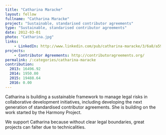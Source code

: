 ```yaml
---
title: "Catharina Maracke"
layout: fellow
fullname: "Catharina Maracke"
project: "Sustainable, standarised contributor agreements"
type: "Sustainable, standarised contributor agreements"
date: 2012-03-01
photo: "Catharina.jpg"
links:
    - LinkedIn: http://www.linkedin.com/pub/catharina-maracke/3/6a8/a59
projects:
    - Contributor Agreements: http://contributoragreements.org/
permalink: /:categories/catharina-maracke
contribution:
  2013: 16496.92
  2014: 1950.00
  2015: 19488.64
  2016: 0.00
---
```



Catharina is building a sustainable framework to manage legal risks in collaborative development initiatives, including developing the next generation of standardised contributor agreements. She is building on the work started by the Harmony Project.

We support Catharina because without clear legal boundaries, great projects can falter due to technicalities.
